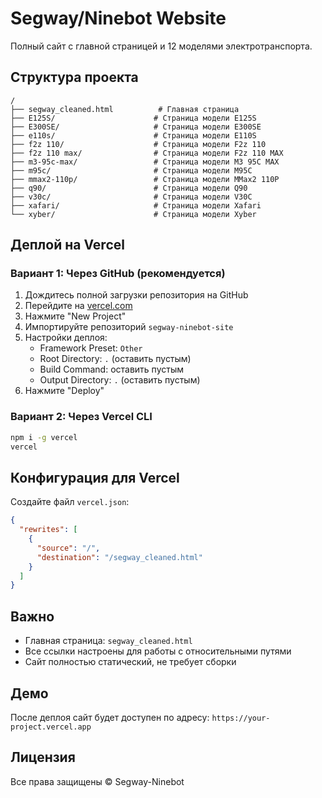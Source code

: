 # Segway/Ninebot Website

Полный сайт с главной страницей и 12 моделями электротранспорта.

## Структура проекта

```
/
├── segway_cleaned.html          # Главная страница
├── E125S/                      # Страница модели E125S
├── E300SE/                     # Страница модели E300SE
├── e110s/                      # Страница модели E110S
├── f2z 110/                    # Страница модели F2z 110
├── f2z 110 max/                # Страница модели F2z 110 MAX
├── m3-95c-max/                 # Страница модели M3 95C MAX
├── m95c/                       # Страница модели M95C
├── mmax2-110p/                 # Страница модели MMax2 110P
├── q90/                        # Страница модели Q90
├── v30c/                       # Страница модели V30C
├── xafari/                     # Страница модели Xafari
└── xyber/                      # Страница модели Xyber
```

## Деплой на Vercel

### Вариант 1: Через GitHub (рекомендуется)

1. Дождитесь полной загрузки репозитория на GitHub
2. Перейдите на [vercel.com](https://vercel.com)
3. Нажмите "New Project"
4. Импортируйте репозиторий `segway-ninebot-site`
5. Настройки деплоя:
   - Framework Preset: `Other`
   - Root Directory: `.` (оставить пустым)
   - Build Command: оставить пустым
   - Output Directory: `.` (оставить пустым)
6. Нажмите "Deploy"

### Вариант 2: Через Vercel CLI

```bash
npm i -g vercel
vercel
```

## Конфигурация для Vercel

Создайте файл `vercel.json`:

```json
{
  "rewrites": [
    {
      "source": "/",
      "destination": "/segway_cleaned.html"
    }
  ]
}
```

## Важно

- Главная страница: `segway_cleaned.html`
- Все ссылки настроены для работы с относительными путями
- Сайт полностью статический, не требует сборки

## Демо

После деплоя сайт будет доступен по адресу: `https://your-project.vercel.app`

## Лицензия

Все права защищены © Segway-Ninebot